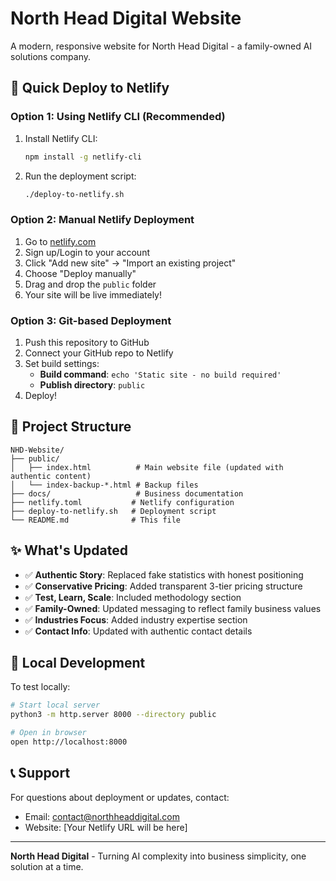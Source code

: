 # North Head Digital Website

A modern, responsive website for North Head Digital - a family-owned AI solutions company.

## 🚀 Quick Deploy to Netlify

### Option 1: Using Netlify CLI (Recommended)

1. Install Netlify CLI:
   ```bash
   npm install -g netlify-cli
   ```

2. Run the deployment script:
   ```bash
   ./deploy-to-netlify.sh
   ```

### Option 2: Manual Netlify Deployment

1. Go to [netlify.com](https://netlify.com)
2. Sign up/Login to your account
3. Click "Add new site" → "Import an existing project"
4. Choose "Deploy manually"
5. Drag and drop the `public` folder
6. Your site will be live immediately!

### Option 3: Git-based Deployment

1. Push this repository to GitHub
2. Connect your GitHub repo to Netlify
3. Set build settings:
   - **Build command**: `echo 'Static site - no build required'`
   - **Publish directory**: `public`
4. Deploy!

## 📁 Project Structure

```
NHD-Website/
├── public/
│   ├── index.html          # Main website file (updated with authentic content)
│   └── index-backup-*.html # Backup files
├── docs/                   # Business documentation
├── netlify.toml           # Netlify configuration
├── deploy-to-netlify.sh   # Deployment script
└── README.md              # This file
```

## ✨ What's Updated

- ✅ **Authentic Story**: Replaced fake statistics with honest positioning
- ✅ **Conservative Pricing**: Added transparent 3-tier pricing structure
- ✅ **Test, Learn, Scale**: Included methodology section
- ✅ **Family-Owned**: Updated messaging to reflect family business values
- ✅ **Industries Focus**: Added industry expertise section
- ✅ **Contact Info**: Updated with authentic contact details

## 🔧 Local Development

To test locally:

```bash
# Start local server
python3 -m http.server 8000 --directory public

# Open in browser
open http://localhost:8000
```

## 📞 Support

For questions about deployment or updates, contact:
- Email: contact@northheaddigital.com
- Website: [Your Netlify URL will be here]

---

**North Head Digital** - Turning AI complexity into business simplicity, one solution at a time.
